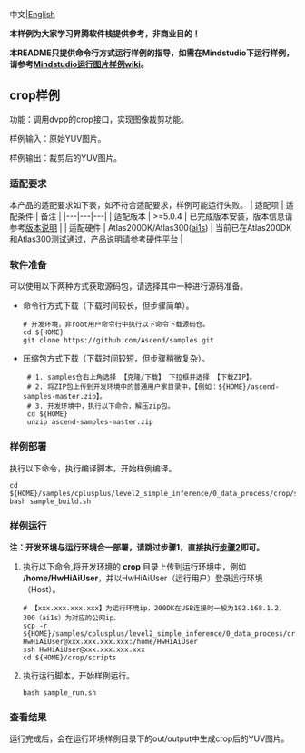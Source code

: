 中文|[English](README.md)

**本样例为大家学习昇腾软件栈提供参考，非商业目的！**

**本README只提供命令行方式运行样例的指导，如需在Mindstudio下运行样例，请参考[Mindstudio运行图片样例wiki](https://github.com/Ascend/samples/wikis/Mindstudio%E8%BF%90%E8%A1%8C%E5%9B%BE%E7%89%87%E6%A0%B7%E4%BE%8B?sort_id=3164874)。**

## crop样例

功能：调用dvpp的crop接口，实现图像裁剪功能。

样例输入：原始YUV图片。

样例输出：裁剪后的YUV图片。

### 适配要求

本产品的适配要求如下表，如不符合适配要求，样例可能运行失败。
| 适配项 | 适配条件 | 备注 |
|---|---|---|
| 适配版本 | >=5.0.4 | 已完成版本安装，版本信息请参考[版本说明](https://ascend.huawei.com/zh/#/software/cann/notice) |
| 适配硬件 | Atlas200DK/Atlas300([ai1s](https://support.huaweicloud.com/productdesc-ecs/ecs_01_0047.html#ecs_01_0047__section78423209366))  | 当前已在Atlas200DK和Atlas300测试通过，产品说明请参考[硬件平台](https://ascend.huawei.com/zh/#/hardware/product) |

### 软件准备

可以使用以下两种方式获取源码包，请选择其中一种进行源码准备。   
  - 命令行方式下载（下载时间较长，但步骤简单）。
     ```    
     # 开发环境，非root用户命令行中执行以下命令下载源码仓。    
     cd ${HOME}     
     git clone https://github.com/Ascend/samples.git
     ```   
  - 压缩包方式下载（下载时间较短，但步骤稍微复杂）。   
     ``` 
      # 1. samples仓右上角选择 【克隆/下载】 下拉框并选择 【下载ZIP】。    
      # 2. 将ZIP包上传到开发环境中的普通用户家目录中，【例如：${HOME}/ascend-samples-master.zip】。     
      # 3. 开发环境中，执行以下命令，解压zip包。     
      cd ${HOME}    
      unzip ascend-samples-master.zip
      ```

### 样例部署
 
执行以下命令，执行编译脚本，开始样例编译。   
```
cd ${HOME}/samples/cplusplus/level2_simple_inference/0_data_process/crop/scripts    
bash sample_build.sh
```

### 样例运行

**注：开发环境与运行环境合一部署，请跳过步骤1，直接执行[步骤2](#step_2)即可。**   

1. 执行以下命令,将开发环境的 **crop** 目录上传到运行环境中，例如 **/home/HwHiAiUser**，并以HwHiAiUser（运行用户）登录运行环境（Host）。
    ```
    # 【xxx.xxx.xxx.xxx】为运行环境ip，200DK在USB连接时一般为192.168.1.2，300（ai1s）为对应的公网ip。
    scp -r ${HOME}/samples/cplusplus/level2_simple_inference/0_data_process/crop HwHiAiUser@xxx.xxx.xxx.xxx:/home/HwHiAiUser    
    ssh HwHiAiUser@xxx.xxx.xxx.xxx     
    cd ${HOME}/crop/scripts
    ```    
2. <a name="step_2"></a>执行运行脚本，开始样例运行。

    ```
    bash sample_run.sh
    ```

### 查看结果

运行完成后，会在运行环境样例目录下的out/output中生成crop后的YUV图片。